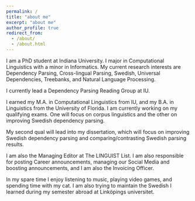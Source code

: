 ```yaml
---
permalink: /
title: "about me"
excerpt: "about me"
author_profile: true
redirect_from: 
  - /about/
  - /about.html
---
```


I am a PhD student at Indiana University. I major in Computational Linguistics with a minor in Informatics. My current research interests are Dependency Parsing, Cross-lingual Parsing, Swedish, Universal Dependencies, Treebanks, and Natural Language Processing.

I currently lead a Dependency Parsing Reading Group at IU.

I earned my M.A. in Computational Linguistics from IU, and my B.A. in Linguistics from the University of Florida. I am currently working on my qualifying exams. One will focus on corpus linguistics and the other on improving Swedish dependency parsing.

My second qual will lead into my dissertation, which will focus on improving Swedish dependency parsing and comparing/contrasting Swedish parsing results.

I am also the Managing Editor at The LINGUIST List. I am also responsible for posting Career announcements, managing our Social Media and boosting announcements, and I am also the Invoicing Officer.

In my spare time I enjoy listening to music, playing video games, and spending time with my cat. I am also trying to maintain the Swedish I learned during my semester abroad at Linköpings universitet.